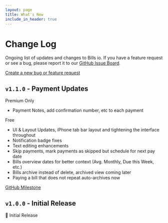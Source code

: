 ```yaml
---
layout: page
title: What's New
include_in_header: true
---
```


# Change Log

Ongoing list of updates and changes to Bills io. If you have a feature request or see a bug, please report it to our [GitHub Issue Board](https://github.com/studioember/billsio.app/issues).

[Create a new bug or feature request](https://github.com/studioember/billsio.app/issues/new)

## `v1.1.0` - Payment Updates

Premium Only
- Payment Notes, add confirmation number, etc to each payment

Free
- UI & Layout Updates, iPhone tab bar layout and tightening the interface throughout
- Notification badge fixes
- Text editing enhancements
- Skip payments, mark payments as skipped but schedule for next pay date
- Bills overview dates for better context (Avg. Monthly, Due this Week, etc.)
- Bills archive instead of delete, archived view coming later
- Paying a bill that does not repeat auto-archives now

[GitHub Milestone](https://github.com/studioember/billsio.app/milestone/1?closed=1)

## `v1.0.0` - Initial Release

🎉 Initial Release

